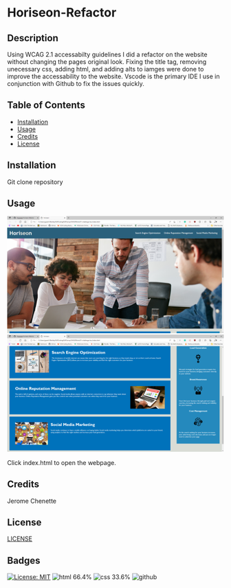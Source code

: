# Horiseon-Refactor

## Description

Using WCAG 2.1 accessabilty guidelines I did a refactor on the website without changing the pages original look. Fixing the title tag, removing unecessary css, adding html, and adding alts to iamges were done to improve the accessability to the website. Vscode is the primary IDE I use in conjunction with Github to fix the issues quickly.

## Table of Contents

* [Installation](#installation)
* [Usage](#usage)
* [Credits](#credits)
* [License](#license)

## Installation

Git clone repository


## Usage 

![screenshot of page 1](assets/images/screenshot1.PNG)
![screenshot of page 2](assets/images/screenshot2.PNG)

Click index.html to open the webpage. 

## Credits

Jerome Chenette


## License
[LICENSE](/LICENSE.md)

## Badges
[![License: MIT](https://img.shields.io/badge/License-MIT-yellow.svg)](https://opensource.org/licenses/MIT)
![html 66.4%](https://img.shields.io/badge/html-66.4%25-blue)
![css 33.6% ](https://img.shields.io/badge/css-33.6%25-red)
![github](https://img.shields.io/badge/Github-Git-gray)



